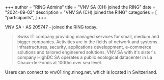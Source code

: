 +++
author = "RING Admins"
title = "VNV SA (CH) joined the RING"
date = "2024-09-02"
description = "VNV SA (CH) joined the RING"
categories = [
    "participants",
]
+++

VNV SA - AS 205747 - joined the RING today.

> Swiss IT company providing managed services for small, medium and bigger companies. Activities are in the fields of network and systems infrastructures, security, applications developpment, e-commerce solutions and tailored engineered solutions.  VNV SA with it&#x27;s sister&#x27;s company HighDC SA operates a public ecological datacenter in La Chaux-de-Fonds at 1000m over sea level.

Users can connect to vnv01.ring.nlnog.net, which is located in Switzerland.
